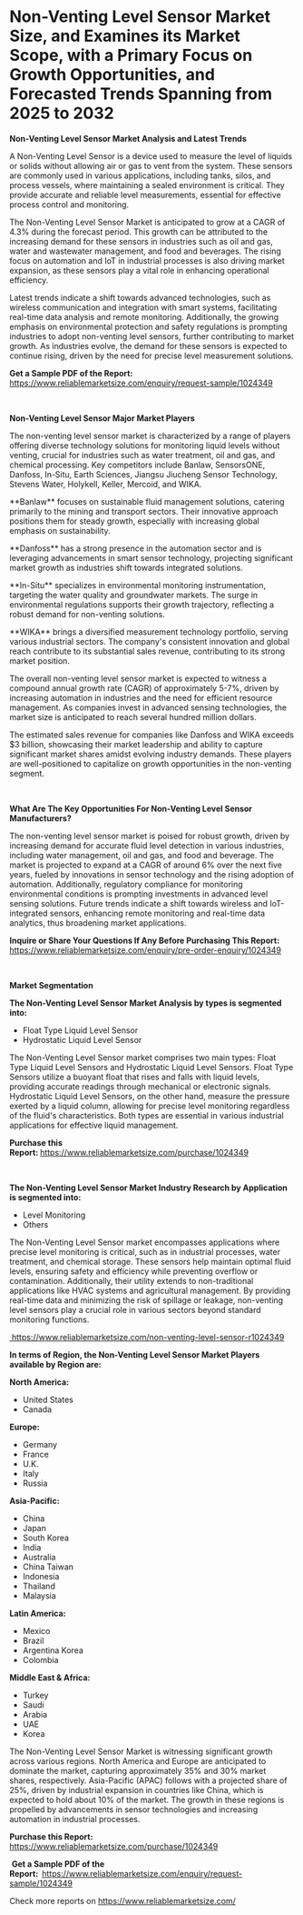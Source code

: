 <p><h1>Non-Venting Level Sensor Market Size, and Examines its Market Scope, with a Primary Focus on Growth Opportunities, and Forecasted Trends Spanning from 2025 to 2032</h1></p><p><strong>Non-Venting Level Sensor Market Analysis and Latest Trends</strong></p>
<p><p>A Non-Venting Level Sensor is a device used to measure the level of liquids or solids without allowing air or gas to vent from the system. These sensors are commonly used in various applications, including tanks, silos, and process vessels, where maintaining a sealed environment is critical. They provide accurate and reliable level measurements, essential for effective process control and monitoring.</p><p>The Non-Venting Level Sensor Market is anticipated to grow at a CAGR of 4.3% during the forecast period. This growth can be attributed to the increasing demand for these sensors in industries such as oil and gas, water and wastewater management, and food and beverages. The rising focus on automation and IoT in industrial processes is also driving market expansion, as these sensors play a vital role in enhancing operational efficiency.</p><p>Latest trends indicate a shift towards advanced technologies, such as wireless communication and integration with smart systems, facilitating real-time data analysis and remote monitoring. Additionally, the growing emphasis on environmental protection and safety regulations is prompting industries to adopt non-venting level sensors, further contributing to market growth. As industries evolve, the demand for these sensors is expected to continue rising, driven by the need for precise level measurement solutions.</p></p>
<p><strong>Get a Sample PDF of the Report:&nbsp;</strong> <a href="https://www.reliablemarketsize.com/enquiry/request-sample/1024349?utm_campaign=2276&utm_medium=2&utm_source=Github&utm_content=ia&utm_term=25022025&utm_id=non-venting-level-sensor">https://www.reliablemarketsize.com/enquiry/request-sample/1024349</a></p>
<p>&nbsp;</p>
<p><strong>Non-Venting Level Sensor Major Market Players</strong></p>
<p><p>The non-venting level sensor market is characterized by a range of players offering diverse technology solutions for monitoring liquid levels without venting, crucial for industries such as water treatment, oil and gas, and chemical processing. Key competitors include Banlaw, SensorsONE, Danfoss, In-Situ, Earth Sciences, Jiangsu Jiucheng Sensor Technology, Stevens Water, Holykell, Keller, Mercoid, and WIKA.</p><p>**Banlaw** focuses on sustainable fluid management solutions, catering primarily to the mining and transport sectors. Their innovative approach positions them for steady growth, especially with increasing global emphasis on sustainability. </p><p>**Danfoss** has a strong presence in the automation sector and is leveraging advancements in smart sensor technology, projecting significant market growth as industries shift towards integrated solutions. </p><p>**In-Situ** specializes in environmental monitoring instrumentation, targeting the water quality and groundwater markets. The surge in environmental regulations supports their growth trajectory, reflecting a robust demand for non-venting solutions.</p><p>**WIKA** brings a diversified measurement technology portfolio, serving various industrial sectors. The company's consistent innovation and global reach contribute to its substantial sales revenue, contributing to its strong market position.</p><p>The overall non-venting level sensor market is expected to witness a compound annual growth rate (CAGR) of approximately 5-7%, driven by increasing automation in industries and the need for efficient resource management. As companies invest in advanced sensing technologies, the market size is anticipated to reach several hundred million dollars. </p><p>The estimated sales revenue for companies like Danfoss and WIKA exceeds $3 billion, showcasing their market leadership and ability to capture significant market shares amidst evolving industry demands. These players are well-positioned to capitalize on growth opportunities in the non-venting segment.</p></p>
<p>&nbsp;</p>
<p><strong>What Are The Key Opportunities For Non-Venting Level Sensor Manufacturers?</strong></p>
<p><p>The non-venting level sensor market is poised for robust growth, driven by increasing demand for accurate fluid level detection in various industries, including water management, oil and gas, and food and beverage. The market is projected to expand at a CAGR of around 6% over the next five years, fueled by innovations in sensor technology and the rising adoption of automation. Additionally, regulatory compliance for monitoring environmental conditions is prompting investments in advanced level sensing solutions. Future trends indicate a shift towards wireless and IoT-integrated sensors, enhancing remote monitoring and real-time data analytics, thus broadening market applications.</p></p>
<p><strong>Inquire or Share Your Questions If Any Before Purchasing This Report:</strong> <a href="https://www.reliablemarketsize.com/enquiry/pre-order-enquiry/1024349?utm_campaign=2276&utm_medium=2&utm_source=Github&utm_content=ia&utm_term=25022025&utm_id=non-venting-level-sensor">https://www.reliablemarketsize.com/enquiry/pre-order-enquiry/1024349</a></p>
<p>&nbsp;</p>
<p><strong>Market Segmentation</strong></p>
<p><strong>The Non-Venting Level Sensor Market Analysis by types is segmented into:</strong></p>
<p><ul><li>Float Type Liquid Level Sensor</li><li>Hydrostatic Liquid Level Sensor</li></ul></p>
<p><p>The Non-Venting Level Sensor market comprises two main types: Float Type Liquid Level Sensors and Hydrostatic Liquid Level Sensors. Float Type Sensors utilize a buoyant float that rises and falls with liquid levels, providing accurate readings through mechanical or electronic signals. Hydrostatic Liquid Level Sensors, on the other hand, measure the pressure exerted by a liquid column, allowing for precise level monitoring regardless of the fluid's characteristics. Both types are essential in various industrial applications for effective liquid management.</p></p>
<p><strong>Purchase this Report:&nbsp;</strong><a href="https://www.reliablemarketsize.com/purchase/1024349?utm_campaign=2276&utm_medium=2&utm_source=Github&utm_content=ia&utm_term=25022025&utm_id=non-venting-level-sensor">https://www.reliablemarketsize.com/purchase/1024349</a></p>
<p>&nbsp;</p>
<p><strong>The Non-Venting Level Sensor Market Industry Research by Application is segmented into:</strong></p>
<p><ul><li>Level Monitoring</li><li>Others</li></ul></p>
<p><p>The Non-Venting Level Sensor market encompasses applications where precise level monitoring is critical, such as in industrial processes, water treatment, and chemical storage. These sensors help maintain optimal fluid levels, ensuring safety and efficiency while preventing overflow or contamination. Additionally, their utility extends to non-traditional applications like HVAC systems and agricultural management. By providing real-time data and minimizing the risk of spillage or leakage, non-venting level sensors play a crucial role in various sectors beyond standard monitoring functions.</p></p>
<p><a href="https://www.reliablemarketsize.com/non-venting-level-sensor-r1024349?utm_campaign=2276&utm_medium=2&utm_source=Github&utm_content=ia&utm_term=25022025&utm_id=non-venting-level-sensor">&nbsp;https://www.reliablemarketsize.com/non-venting-level-sensor-r1024349</a></p>
<p><strong>In terms of Region, the Non-Venting Level Sensor Market Players available by Region are:</strong></p>
<p>
    <p> <strong> North America: </strong>
        <ul>
            <li>United States</li>
            <li>Canada</li>
        </ul>
        </p> 
    <p> <strong> Europe: </strong>
        <ul>
            <li>Germany</li>
            <li>France</li>
            <li>U.K.</li>
            <li>Italy</li>
            <li>Russia</li>
        </ul>
        </p> 
    <p> <strong> Asia-Pacific: </strong>
        <ul>
            <li>China</li>
            <li>Japan</li>
            <li>South Korea</li>
            <li>India</li>
            <li>Australia</li>
            <li>China Taiwan</li>
            <li>Indonesia</li>
            <li>Thailand</li>
            <li>Malaysia</li>
        </ul>
        </p> 
    <p> <strong> Latin America: </strong>
        <ul>
            <li>Mexico</li>
            <li>Brazil</li>
            <li>Argentina Korea</li>
            <li>Colombia</li>
        </ul>
        </p> 
    <p> <strong> Middle East & Africa: </strong>
        <ul>
            <li>Turkey</li>
            <li>Saudi</li>
            <li>Arabia</li>
            <li>UAE</li>
            <li>Korea</li>
        </ul>
    </p>
    </p>
<p><p>The Non-Venting Level Sensor Market is witnessing significant growth across various regions. North America and Europe are anticipated to dominate the market, capturing approximately 35% and 30% market shares, respectively. Asia-Pacific (APAC) follows with a projected share of 25%, driven by industrial expansion in countries like China, which is expected to hold about 10% of the market. The growth in these regions is propelled by advancements in sensor technologies and increasing automation in industrial processes.</p></p>
<p><strong>Purchase this Report: </strong><a href="https://www.reliablemarketsize.com/purchase/1024349?utm_campaign=2276&utm_medium=2&utm_source=Github&utm_content=ia&utm_term=25022025&utm_id=non-venting-level-sensor">https://www.reliablemarketsize.com/purchase/1024349</a></p>
<p>&nbsp;<strong>Get a Sample PDF of the Report:&nbsp;&nbsp;</strong><a href="https://www.reliablemarketsize.com/enquiry/request-sample/1024349?utm_campaign=2276&utm_medium=2&utm_source=Github&utm_content=ia&utm_term=25022025&utm_id=non-venting-level-sensor">https://www.reliablemarketsize.com/enquiry/request-sample/1024349</a></p>
<p><strong></strong></p>
<p>Check more reports on <a href="https://www.reliablemarketsize.com/?utm_campaign=2276&utm_medium=2&utm_source=Github&utm_content=ia&utm_term=25022025&utm_id=non-venting-level-sensor">https://www.reliablemarketsize.com/</a></p>